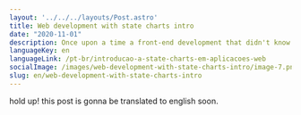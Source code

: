```yaml
---
layout: '../../../layouts/Post.astro'
title: Web development with state charts intro
date: "2020-11-01"
description: Once upon a time a front-end development that didn't know about state charts and were working in a simple tasks...
languageKey: en
languageLink: /pt-br/introducao-a-state-charts-em-aplicacoes-web
socialImage: /images/web-development-with-state-charts-intro/image-7.png
slug: en/web-development-with-state-charts-intro
---
```


hold up! this post is gonna be translated to english soon.
